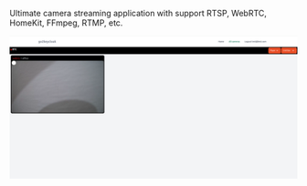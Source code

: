 

Ultimate camera streaming application with support RTSP, WebRTC, HomeKit, FFmpeg, RTMP, etc.

![](assets/allc.png)
